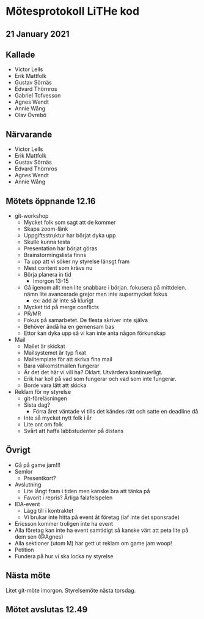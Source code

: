 # Mötesprotokoll LiTHe kod

## 21 January 2021

## Kallade

- Victor Lells
- Erik Mattfolk
- Gustav Sörnäs
- Edvard Thörnros
- Gabriel Tofvesson
- Agnes Wendt
- Annie Wång
- Olav Övrebö

## Närvarande

- Victor Lells
- Erik Mattfolk
- Gustav Sörnäs
- Edvard Thörnros
- Agnes Wendt
- Annie Wång

## Mötets öppnande 12.16

- git-workshop
  - Mycket folk som sagt att de kommer
  - Skapa zoom-länk
  - Uppgiftsstruktur har börjat dyka upp
  - Skulle kunna testa
  - Presentation har börjat göras
  - Brainstormingslista finns
  - Ta upp att vi söker ny styrelse länsgt fram
  - Mest content som krävs nu
  - Börja planera in tid
    - Imorgon 13-15
  - Gå igenom allt men lite snabbare i början. fokusera på mittdelen. nämn lite
    avancerade grejor men inte supermycket fokus
    - ex: add är inte så klurigt
  - Mycket tid på merge conflicts
  - PR/MR
  - Fokus på samarbetet. De flesta skriver inte själva
  - Behöver ändå ha en gemensam bas
  - Ettor kan dyka upp så vi kan inte anta någon förkunskap
- Mail
  - Mailet är skickat
  - Mailsystemet är typ fixat
  - Mailtemplate för att skriva fina mail
  - Bara välkomstmailen fungerar
  - Är det det här vi vill ha? Oklart. Utvärdera kontinuerligt.
  - Erik har koll på vad som fungerar och vad som inte fungerar.
  - Borde vara lätt att skicka
- Reklam för ny styrelse
  - git-föreläsningen
  - Sista dag?
    - Förra året väntade vi tills det kändes rätt och satte en deadline då
  - Inte så mycket nytt folk i år
  - Lite ont om folk
  - Svårt att haffa labbstudenter på distans

## Övrigt

- Gå på game jam!!!
- Semlor
  - Presentkort?
- Avslutning
  - Lite långt fram i tiden men kanske bra att tänka på
  - Favorit i repris? Årliga falafelspelen
- IDA-event
  - Lägg till i kontraktet
  - Vi brukar inte hitta på event åt företag (iaf inte det sponsrade)
- Ericsson kommer troligen inte ha event
- Alla företag kan inte ha event samtidigt så kanske värt att peta lite på dem
  sen (@Agnes)
- Alla sektioner (utom M) har gett ut reklam om game jam woop!
- Petition
- Fundera på hur vi ska locka ny styrelse

## Nästa möte

Litet git-möte imorgon. Styrelsemöte nästa torsdag.

## Mötet avslutas 12.49
